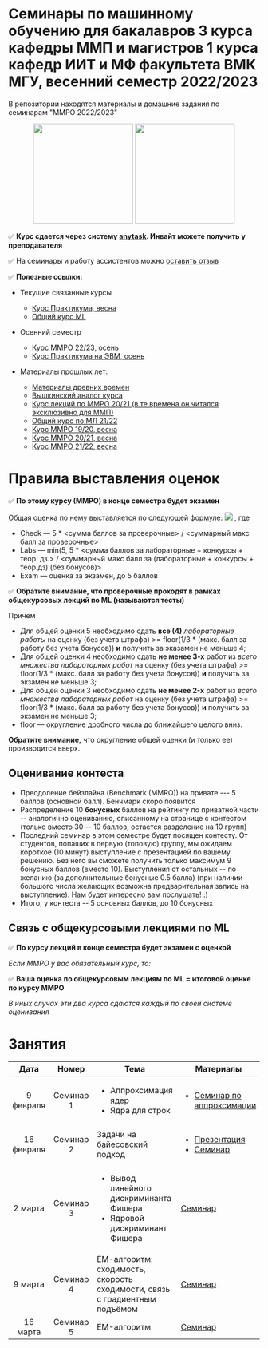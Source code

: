 # Семинары по машинному обучению для бакалавров 3 курса кафедры ММП и магистров 1 курса кафедр ИИТ и МФ факультета ВМК МГУ, весенний семестр 2022/2023
В репозитории находятся материалы и домашние задания по семинарам "ММРО 2022/2023"

<p align="center">
<img src="http://funzoo.ru/uploads/posts/2009-11/1258648863_tn.jpg" height=200pt> <img src="https://github.com/mmp-mmro-team/mmp_mmro_fall_2021/blob/main/trash/kernel_trick.jpg" height=200pt>
</p>

:white_check_mark: **Курс сдается через систему [anytask](https://anytask.org/course/907). Инвайт можете получить у преподавателя**

:white_check_mark: На семинары и работу ассистентов можно [оставить отзыв](https://docs.google.com/forms/d/e/1FAIpQLSeCww7kQZRBbPDFW_dTRpKdBl1pL0jx4nezhciAof8b22O05Q/viewform)

:white_check_mark: **Полезные ссылки:**

* Текущие связанные курсы
    * [Курс Практикума, весна](https://github.com/mmp-practicum-team/mmp_practicum_spring_2023) 
    * [Общий курс ML](https://github.com/MSU-ML-COURSE/ML-COURSE-22-23)

* Осенний семестр
    * [Курс ММРО 22/23, осень](https://github.com/mmp-mmro-team/mmp_mmro_fall_2022)
    * [Курс Практикума на ЭВМ, осень](https://github.com/mmp-practicum-team/mmp_practicum_fall_2022)

* Материалы прошлых лет:
  * [Материалы древних времен](https://github.com/esokolov/ml-course-msu)
  * [Вышкинский аналог курса](https://github.com/esokolov/ml-course-hse)
  * [Курс лекций по ММРО 20/21 (в те времена он читался эксклюзивно для ММП)](http://www.machinelearning.ru/wiki/index.php?title=%D0%9C%D0%B0%D1%82%D0%B5%D0%BC%D0%B0%D1%82%D0%B8%D1%87%D0%B5%D1%81%D0%BA%D0%B8%D0%B5_%D0%BC%D0%B5%D1%82%D0%BE%D0%B4%D1%8B_%D1%80%D0%B0%D1%81%D0%BF%D0%BE%D0%B7%D0%BD%D0%B0%D0%B2%D0%B0%D0%BD%D0%B8%D1%8F_%D0%BE%D0%B1%D1%80%D0%B0%D0%B7%D0%BE%D0%B2_%28%D0%BA%D1%83%D1%80%D1%81_%D0%BB%D0%B5%D0%BA%D1%86%D0%B8%D0%B9%2C_%D0%92.%D0%92.%D0%9A%D0%B8%D1%82%D0%BE%D0%B2%29)
  * [Общий курс по МЛ 21/22](https://github.com/MSU-ML-COURSE/ML-COURSE-21-22)
  * [Курс ММРО 19/20, весна](https://github.com/mmp-mmro-team/mmp_mmro_spring_2020)
  * [Курс ММРО 20/21, весна](https://github.com/mmp-mmro-team/mmp_mmro_spring_2021)
  * [Курс ММРО 21/22, весна](https://github.com/mmp-mmro-team/mmp_mmro_spring_2022)

# Правила выставления оценок

:white_check_mark: **По этому курсу (ММРО) в конце семестра будет экзамен**

Общая оценка по нему выставляется по следующей формуле:
![](https://github.com/mmp-mmro-team/mmp_mmro_fall_2021/blob/main/trash/formula.png)
, где 

* Check — 5 * <сумма баллов за проверочные> / <суммарный макс балл за проверочные>
* Labs — min(5, 5 * <сумма баллов за лабораторные + конкурсы + теор. дз.> / <суммарный макс балл за (лабораторные + конкурсы + теор.дз) (без бонусов)>
* Exam — оценка за экзамен, до 5 баллов

:white_check_mark: **Обратите внимание, что проверочные проходят в рамках общекурсовых лекций по ML (называются тесты)**

Причем
* Для общей оценки 5 необходимо сдать **все (4)** _лабораторные работы_ на оценку (без учета штрафа) >= floor(1/3 * (макс. балл за работу без учета бонусов)) **и** получить за эказамен не меньше 4;
* Для общей оценки 4 необходимо сдать **не менее 3-х** работ из _всего множества лабораторных работ_ на оценку (без учета штрафа) >= floor(1/3 * (макс. балл за работу без учета бонусов)) **и** получить за экзамен не меньше 3;
* Для общей оценки 3 необходимо сдать **не менее 2-x** работ из _всего множества лабораторных работ_ на оценку (без учета штрафа) >= floor(1/3 * (макс. балл за работу без учета бонусов)) **и** получить за экзамен не меньше 3;
* floor — округление дробного числа до ближайшего целого вниз.

**Обратите внимание,** что округление общей оценки (и только ее) производится вверх.

## Оценивание контеста

* Преодоление бейзлайна (Benchmark (MMRO)) на привате --- 5 баллов (основной балл). Бенчмарк скоро появится
* Распределение 10 **бонусных** баллов на рейтингу по приватной части -- аналогично оцениванию, описанному на странице с контестом (только вместо 30 -- 10 баллов, остается разделение на 10 групп)
* Последний семинар в этом семестре будет посящен контесту. От студентов, попаших в первую (топовую) группу, мы ожидаем короткое (10 минут) выступление с презентацией по вашему решению. Без него вы сможете получить только максимум 9 бонусных баллов (вместо 10). Выступления от остальных -- по желанию (за дополнительные бонусные 0.5 балла) (при наличии большого числа желающих возможна предварительная запись на выступление). Нам будет интересно вам послушать! :)
* Итого, у контеста -- 5 основных баллов, до 10 бонусных

## Связь с общекурсовыми лекциями по ML

:white_check_mark: **По курсу лекций в конце семестра будет экзамен с оценкой**

_Если ММРО у вас обязательный курс, то:_

:white_check_mark: **Ваша оценка по общекурсовым лекциям по ML = итоговой оценке по курсу ММРО**

_В иных случах эти два курса сдаются каждый по своей системе оценивания_

# Занятия

| Дата | Номер | Тема | Материалы | ДЗ |
| :---: | :---: | --- | --- | --- |
| 9 февраля  | Семинар 1 | <ul><li>Аппроксимация ядер</li><li>Ядра для строк</li></ul> | <ul><li>[Семинар по аппроксимации](https://github.com/esokolov/ml-course-22/blob/main/files/Spotify%20tracks%20popularity%20prediction.pdf)| [домашка на ядра](https://github.com/mmp-mmro-team/-mmp_mmro_spring_2023/blob/main/homework_practice/homework-practice-01-random-features.ipynb) | 
| 16 февраля | Семинар 2 | Задачи на байесовский подход | <ul><li>[Презентация](https://github.com/mmp-mmro-team/mmp_mmro_spring_2022/blob/main/seminars/PresentationPPD.pdf)</li><li>[Семинар](https://github.com/mmp-mmro-team/mmp_mmro_spring_2022/blob/main/seminars/Sem13_bayes.pdf)</li></ul> | ¯\\\_(ツ)\_/¯ |
| 2 марта | Семинар 3 | <ul><li>Вывод линейного дискриминанта Фишера</li><li>Ядровой дискриминант Фишера</li></ul> | [Семинар](https://github.com/mmp-mmro-team/mmp_mmro_spring_2022/blob/main/seminars/sem15-fld.pdf) | ¯\\\_(ツ)\_/¯ |
| 9 марта | Семинар 4 |  EM-алгоритм: сходимость, скорость сходимости, связь с градиентным подъёмом | [Семинар](https://github.com/esokolov/ml-course-hse/blob/master/2020-spring/lecture-notes/lecture15-em.pdf) | [Крещение огнем](https://github.com/mmp-mmro-team/-mmp_mmro_spring_2023/blob/main/homework_practice/em/homework-practice-09-em.ipynb) |
| 16 марта | Семинар 5 | EM-алгоритм | [Семинар](https://github.com/esokolov/ml-course-hse/blob/master/2020-spring/seminars/sem15-em.pdf) | ¯\\\_(ツ)\_/¯  | 

